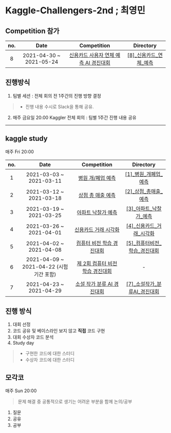 # Kaggle-Challengers-2nd ; 최영민

## Competition 참가

| no. | Date | Competition | Directory |
| :--: | :--: | :---------: | :-------: |
| 8 | 2021-04-30 ~ 2021-05-24 | [신용카드 사용자 연체 예측 AI 경진대회](https://dacon.io/competitions/official/235713/overview/description#desc-info) | [[8]_신용카드_연체_예측]([8]_신용카드_연체_예측/) |

## 진행방식

1. 팀별 세션 : 전체 회의 전 1주간의 진행 방향 결정
> - 진행 내용 수시로 Slack을 통해 공유.
2. 매주 금요일 20:00 Kaggler 전체 회의 : 팀별 1주간 진행 내용 공유

****

## kaggle study

매주 Fri 20:00

| no. | Date | Competition | Directory |
| :--: | :--: | :---------: | :-------: |
| 1 | 2021-03-03 ~ 2021-03-11 | [병원 개/폐업 예측](https://dacon.io/competitions/official/9565/overview/description/) | [[1]_병원_개폐업_예측]([1]_병원_개폐업_예측/) |
| 2 | 2021-03-12 ~ 2021-03-18 | [상점 총 매출 예측](https://dacon.io/competitions/official/136/overview/description/) | [[2]_상점_총매출_예측]([2]_상점_총매출_예측/) |
| 3 | 2021-03-19 ~ 2021-03-25 | [아파트 낙찰가 예측](https://dacon.io/competitions/official/17801/overview/description/) | [[3]_아파트_낙찰가_예측]([3]_아파트_낙찰가_예측/) |
| 4 | 2021-03-26 ~ 2021-04-01 | [신용카드 거래 시각화](https://dacon.io/competitions/official/42473/overview/description/) | [[4]_신용카드_거래_시각화]([4]_신용카드_거래_시각화/) | 
| 5 | 2021-04-02 ~ 2021-04-08 | [컴퓨터 비전 학습 경진대회](https://dacon.io/competitions/official/235697/overview/description/) | [[5]_컴퓨터비전_학습_경진대회]([5]_컴퓨터비전_학습_경진대회/) |
| 6 | 2021-04-09 ~ 2021-04-22 (시험기간 포함) | [제 2회 컴퓨터 비전 학습 경진대회](https://dacon.io/competitions/official/235697/overview/description/) | - |
| 7 | 2021-04-23 ~ 2021-04-29 | [소설 작가 분류 AI 경진대회](https://dacon.io/competitions/official/235670/overview/description/) | [[7]_소설작가_분류AI_경진대회]([7]_소설작가_분류AI_경진대회/)

## 진행 방식

1. 대회 선정
2. 코드 공유 및 베이스라인 보지 않고 **직접** 코드 구현
3. 대회 수상자 코드 분석
4. Study day
> - 구현한 코드에 대한 스터디
> - 수상자 코드에 대한 스터디

## 모각코

매주 Sun 20:00

> 문제 해결 중 공통적으로 생기는 어려운 부분을 함께 논의/공부
1. 질문
2. 공유
3. 공부
